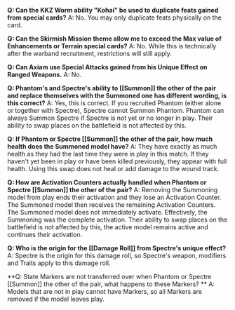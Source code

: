 **Q: Can the KKZ Worm ability "Kohai" be used to duplicate feats gained from special cards?**
A: No. You may only duplicate feats physically on the card.

**Q: Can the Skirmish Mission theme allow me to exceed the Max value of Enhancements or Terrain special cards?**
A: No. While this is technically after the warband recruitment, restrictions will still apply.

**Q: Can Axiam use Special Attacks gained from his Unique Effect on Ranged Weapons.**
A: No.

**Q: Phantom's and Spectre's ability to [[Summon]] the other of the pair and replace themselves with the Summoned one has different wording, is this correct?**
A: Yes, this is correct. If you recruited Phantom (either alone or together with Spectre), Spectre cannot Summon Phantom. Phantom can always Summon Spectre if Spectre is not yet or no longer in play. Their ability to swap places on the battlefield is not affected by this. 

**Q: If Phantom or Spectre [[Summon]] the other of the pair, how much health does the Summoned model have?**
A: They have exactly as much health as they had the last time they were in play in this match. If they haven't yet been in play or have been killed previously, they appear with full health. Using this swap does not heal or add damage to the wound track.
  
**Q: How are Activation Counters actually handled when Phantom or Spectre [[Summon]] the other of the pair?**
A: Removing the Summoning model from play ends their activation and they lose an Activation Counter. The Summoned model then receives the remaining Activation Counters. The Summoned model does not immediately activate. Effectively, the Summoning was the complete activation. Their ability to swap places on the battlefield is not affected by this, the active model remains active and continues their activation.

**Q: Who is the origin for the [[Damage Roll]] from Spectre's unique effect?**
A: Spectre is the origin for this damage roll, so Spectre's weapon, modifiers and Traits apply to this damage roll.

**Q: State Markers are not transferred over when Phantom or Spectre [[Summon]] the other of the pair, what happens to these Markers? **
A: Models that are not in play cannot have Markers, so all Markers are removed if the model leaves play.